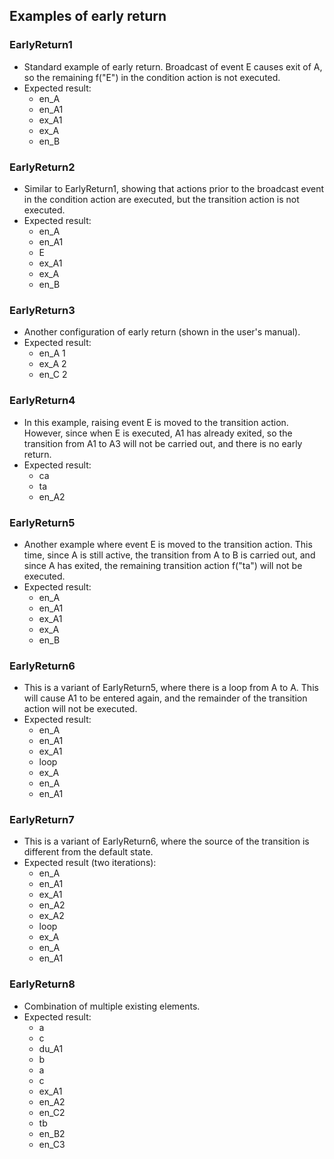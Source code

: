 ## Examples of early return

### EarlyReturn1

* Standard example of early return. Broadcast of event E causes exit of A, so the remaining f("E") in the condition action is not executed.
* Expected result:
  - en_A
  - en_A1
  - ex_A1
  - ex_A
  - en_B

### EarlyReturn2

* Similar to EarlyReturn1, showing that actions prior to the broadcast event in the condition action are executed, but the transition action is not executed.
* Expected result:
  - en_A
  - en_A1
  - E
  - ex_A1
  - ex_A
  - en_B

### EarlyReturn3

* Another configuration of early return (shown in the user's manual).
* Expected result:
  - en_A 1
  - ex_A 2
  - en_C 2

### EarlyReturn4

* In this example, raising event E is moved to the transition action. However, since when E is executed, A1 has already exited, so the transition from A1 to A3 will not be carried out, and there is no early return.
* Expected result:
  - ca
  - ta
  - en_A2

### EarlyReturn5

* Another example where event E is moved to the transition action. This time, since A is still active, the transition from A to B is carried out, and since A has exited, the remaining transition action f("ta") will not be executed.
* Expected result:
  - en_A
  - en_A1
  - ex_A1
  - ex_A
  - en_B

### EarlyReturn6

* This is a variant of EarlyReturn5, where there is a loop from A to A. This will cause A1 to be entered again, and the remainder of the transition action will not be executed.
* Expected result:
  - en_A
  - en_A1
  - ex_A1
  - loop
  - ex_A
  - en_A
  - en_A1

### EarlyReturn7

* This is a variant of EarlyReturn6, where the source of the transition is different from the default state.
* Expected result (two iterations):
  - en_A
  - en_A1
  - ex_A1
  - en_A2
  - ex_A2
  - loop
  - ex_A
  - en_A
  - en_A1

### EarlyReturn8

* Combination of multiple existing elements.
* Expected result:
  - a
  - c
  - du_A1
  - b
  - a
  - c
  - ex_A1
  - en_A2
  - en_C2
  - tb
  - en_B2
  - en_C3
